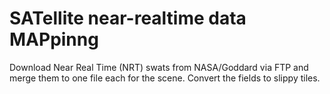 
 # SATellite near-realtime data MAPpinng

Download Near Real Time (NRT) swats from NASA/Goddard via FTP and merge them to one file each for the scene. Convert the fields to slippy tiles.
